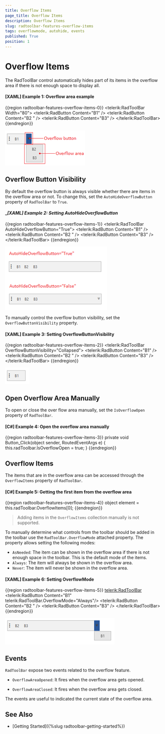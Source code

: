 ```yaml
---
title: Overflow Items
page_title: Overflow Items
description: Overflow Items
slug: radtoolbar-features-overflow-items
tags: overflowmode, autohide, events
published: True
position: 1
---
```


# Overflow Items

The RadToolBar control automatically hides part of its items in the overflow area if there is not enough space to display all.

#### __[XAML] Example 1: Overflow area example__
{{region radtoolbar-features-overflow-items-0}}
	<telerik:RadToolBar Width="80">
		<telerik:RadButton Content="B1" />
		<telerik:RadButton Content="B2 " />
		<telerik:RadButton Content="B3" />
	</telerik:RadToolBar>
{{endregion}}

![](images/radtoolbar-features-overflow-items-0.png)

## Overflow Button Visibility

By default the overflow button is always visible whether there are items in the overflow area or not. To change this, set the `AutoHideOverflowButton` property of `RadToolBar` to `True`.

#### __[XAML] Example 2: Setting AutoHideOverflowButton_
{{region radtoolbar-features-overflow-items-1}}
	<telerik:RadToolBar AutoHideOverflowButton="True">
		<telerik:RadButton Content="B1" />
		<telerik:RadButton Content="B2 " />
		<telerik:RadButton Content="B3" />
	</telerik:RadToolBar>
{{endregion}}

![](images/radtoolbar-features-overflow-items-1.png)

To manually control the overflow button visibility, set the `OverflowButtonVisibility` property.

#### __[XAML] Example 3: Setting OverflowButtonVisibility__
{{region radtoolbar-features-overflow-items-2}}
	<telerik:RadToolBar OverflowButtonVisibility="Collapsed">
		<telerik:RadButton Content="B1" />
		<telerik:RadButton Content="B2 " />
		<telerik:RadButton Content="B3" />
	</telerik:RadToolBar>
{{endregion}}

![](images/radtoolbar-features-overflow-items-2.png)

## Open Overflow Area Manually

To open or close the over flow area manually, set the `IsOverflowOpen` property of `RadToolBar`.

#### __[C#] Example 4: Open the overflow area manually__
{{region radtoolbar-features-overflow-items-3}}
	private void Button_Click(object sender, RoutedEventArgs e)
	{
		this.radToolbar.IsOverflowOpen = true;
	}
{{endregion}}

## Overflow Items

The items that are in the overflow area can be accessed through the `OverflowItems` property of `RadToolBar`.

#### __[C#] Example 5: Getting the first item from the overflow area__
{{region radtoolbar-features-overflow-items-4}}	
	object element = this.radToolbar.OverflowItems[0];
{{endregion}}

> Adding items in the `OverflowItems` collection manually is not supported.

To manually determine what controls from the toolbar should be added in the toolbar use the `RadToolBar.OverflowMode` attached property. The property allows setting the following modes:

* `AsNeeded`: The item can be shown in the overflow area if there is not enough space in the toolbar. This is the default mode of the items.
* `Always`: The item will always be shown in the overflow area.
* `Never`: The item will never be shown in the overflow area.

#### __[XAML] Example 6: Setting OverflowMode__
{{region radtoolbar-features-overflow-items-5}}
	<telerik:RadToolBar>
		<telerik:RadButton Content="B1" telerik:RadToolBar.OverflowMode="Always"/>
		<telerik:RadButton Content="B2 " />
		<telerik:RadButton Content="B3" />
	</telerik:RadToolBar>
{{endregion}}

![](images/radtoolbar-features-overflow-items-3.png)

## Events

`RadToolBar` expose two events related to the overflow feature. 

* `OverflowAreaOpened`: It fires when the overflow area gets opened.

* `OverflowAreaClosed`: It fires when the overflow area gets closed.

The events are useful to indicated the current state of the overflow area.

## See Also
* [Getting Started]({%slug radtoolbar-getting-started%})
